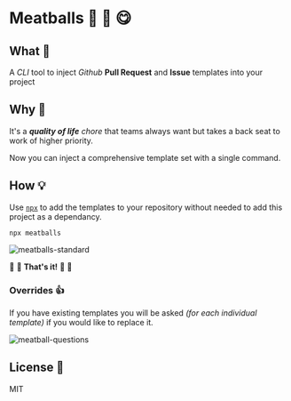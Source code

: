 # Meatballs 🐖 🍝 😋

## What 👋

A _CLI_ tool to inject _Github_ **Pull Request** and **Issue** templates into your project

## Why 🤔

It's a _**quality of life**_ _chore_ that teams always want but takes a back seat to work of higher priority.

Now you can inject a comprehensive template set with a single command.

## How 💡

Use [`npx`](https://blog.npmjs.org/post/162869356040/introducing-npx-an-npm-package-runner) to add the templates to your repository without needed to add this project as a dependancy.

```
npx meatballs
```

![meatballs-standard](https://user-images.githubusercontent.com/15273233/52896829-02e7a580-3232-11e9-9cfc-a9e4fd57e22a.gif)

🎉 🎈 **That's it!** 🎊 🎁

### Overrides 👍

If you have existing templates you will be asked _(for each individual template)_ if you would like to replace it.

![meatball-questions](https://user-images.githubusercontent.com/15273233/52896831-0549ff80-3232-11e9-985e-b444e0a4a3eb.gif)

## License 📜

MIT
